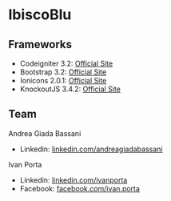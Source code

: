 # IbiscoBlu

## Frameworks
- Codeigniter 3.2: [Official Site](https://www.linkedin.com/in/andreagiadabassani/)
- Bootstrap 3.2: [Official Site](http://getbootstrap.com/)
- Ionicons 2.0.1:  [Official Site](http://ionicons.com/)
- KnockoutJS 3.4.2: [Official Site](http://knockoutjs.com/)

## Team
Andrea Giada Bassani 
- Linkedin: [linkedin.com/andreagiadabassani](https://www.linkedin.com/in/andreagiadabassani/)

Ivan Porta
- Linkedin: [linkedin.com/ivanporta](https://www.linkedin.com/in/ivanporta/)
- Facebook: [facebook.com/ivan.porta](https://www.facebook.com/ivan.porta)
